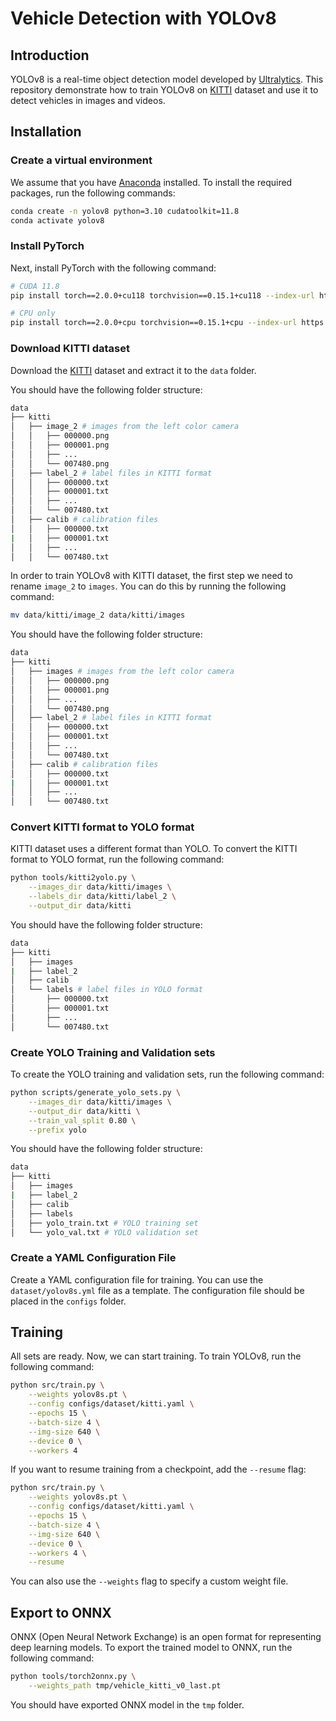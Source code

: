 # Vehicle Detection with YOLOv8

## Introduction
YOLOv8 is a real-time object detection model developed by [Ultralytics](https://github.com/ultralytics/ultralytics). This repository demonstrate how to train YOLOv8 on [KITTI](https://www.kaggle.com/datasets/didiruh/capstone-kitti-training) dataset and use it to detect vehicles in images and videos.

## Installation
### Create a virtual environment
We assume that you have [Anaconda](https://www.anaconda.com/) installed. To install the required packages, run the following commands:
```bash
conda create -n yolov8 python=3.10 cudatoolkit=11.8
conda activate yolov8
```

### Install PyTorch
Next, install PyTorch with the following command:
```bash
# CUDA 11.8
pip install torch==2.0.0+cu118 torchvision==0.15.1+cu118 --index-url https://download.pytorch.org/whl/cu118

# CPU only
pip install torch==2.0.0+cpu torchvision==0.15.1+cpu --index-url https://download.pytorch.org/whl/cpu
```

### Download KITTI dataset
Download the [KITTI](https://www.kaggle.com/datasets/didiruh/capstone-kitti-training) dataset and extract it to the `data` folder.

You should have the following folder structure:
```bash
data
├── kitti
│   ├── image_2 # images from the left color camera
│   │   ├── 000000.png
│   │   ├── 000001.png
│   │   ├── ...
│   │   └── 007480.png
│   ├── label_2 # label files in KITTI format
│   │   ├── 000000.txt
│   │   ├── 000001.txt
│   │   ├── ...
│   │   └── 007480.txt
│   ├── calib # calibration files
│   │   ├── 000000.txt
|   │   ├── 000001.txt
│   │   ├── ...
│   │   └── 007480.txt
```

In order to train YOLOv8 with KITTI dataset, the first step we need to rename `image_2` to `images`. You can do this by running the following command:
```bash
mv data/kitti/image_2 data/kitti/images
```
You should have the following folder structure:
```bash
data
├── kitti
│   ├── images # images from the left color camera
│   │   ├── 000000.png
│   │   ├── 000001.png
│   │   ├── ...
│   │   └── 007480.png
│   ├── label_2 # label files in KITTI format
│   │   ├── 000000.txt
│   │   ├── 000001.txt
│   │   ├── ...
│   │   └── 007480.txt
│   ├── calib # calibration files
│   │   ├── 000000.txt
|   │   ├── 000001.txt
│   │   ├── ...
│   │   └── 007480.txt
```

### Convert KITTI format to YOLO format
KITTI dataset uses a different format than YOLO. To convert the KITTI format to YOLO format, run the following command:
```bash
python tools/kitti2yolo.py \
    --images_dir data/kitti/images \
    --labels_dir data/kitti/label_2 \
    --output_dir data/kitti
```
You should have the following folder structure:
```bash
data
├── kitti
│   ├── images
|   ├── label_2
│   ├── calib
│   └── labels # label files in YOLO format
│       ├── 000000.txt
│       ├── 000001.txt
│       ├── ...
│       └── 007480.txt
```

### Create YOLO Training and Validation sets
To create the YOLO training and validation sets, run the following command:
```bash
python scripts/generate_yolo_sets.py \
    --images_dir data/kitti/images \
    --output_dir data/kitti \
    --train_val_split 0.80 \
    --prefix yolo
```
You should have the following folder structure:
```bash
data
├── kitti
│   ├── images
|   ├── label_2
│   ├── calib
│   ├── labels
│   ├── yolo_train.txt # YOLO training set
│   └── yolo_val.txt # YOLO validation set
```

### Create a YAML Configuration File
Create a YAML configuration file for training. You can use the `dataset/yolov8s.yml` file as a template. The configuration file should be placed in the `configs` folder.

## Training
All sets are ready. Now, we can start training. To train YOLOv8, run the following command:
```bash
python src/train.py \
    --weights yolov8s.pt \
    --config configs/dataset/kitti.yaml \
    --epochs 15 \
    --batch-size 4 \
    --img-size 640 \
    --device 0 \
    --workers 4
```
If you want to resume training from a checkpoint, add the `--resume` flag:
```bash
python src/train.py \
    --weights yolov8s.pt \
    --config configs/dataset/kitti.yaml \
    --epochs 15 \
    --batch-size 4 \
    --img-size 640 \
    --device 0 \
    --workers 4 \
    --resume
```
You can also use the `--weights` flag to specify a custom weight file.

## Export to ONNX
ONNX (Open Neural Network Exchange) is an open format for representing deep learning models. To export the trained model to ONNX, run the following command:
```bash
python tools/torch2onnx.py \
    --weights_path tmp/vehicle_kitti_v0_last.pt
```
You should have exported ONNX model in the `tmp` folder.